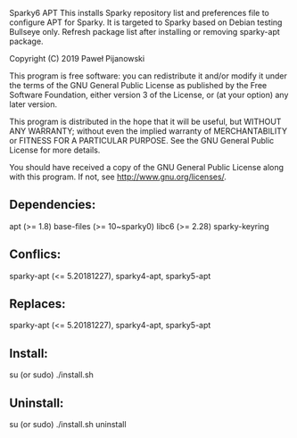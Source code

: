 Sparky6 APT
This installs Sparky repository list and preferences file to configure APT for Sparky. It is targeted to Sparky based on Debian testing Bullseye only. Refresh package list after installing or removing sparky-apt package.

Copyright (C) 2019 Paweł Pijanowski

This program is free software: you can redistribute it and/or modify
it under the terms of the GNU General Public License as published by
the Free Software Foundation, either version 3 of the License, or
(at your option) any later version.

This program is distributed in the hope that it will be useful,
but WITHOUT ANY WARRANTY; without even the implied warranty of
MERCHANTABILITY or FITNESS FOR A PARTICULAR PURPOSE.  See the
GNU General Public License for more details.

You should have received a copy of the GNU General Public License
along with this program.  If not, see <http://www.gnu.org/licenses/>.

Dependencies:
-------------
apt (>= 1.8)
base-files (>= 10~sparky0)
libc6 (>= 2.28)
sparky-keyring

Conflics:
-------------
sparky-apt (<= 5.20181227), sparky4-apt, sparky5-apt
 
Replaces:
-------------
sparky-apt (<= 5.20181227), sparky4-apt, sparky5-apt

Install:
-------------
su (or sudo) 
./install.sh

Uninstall:
-------------
su (or sudo)
./install.sh uninstall
